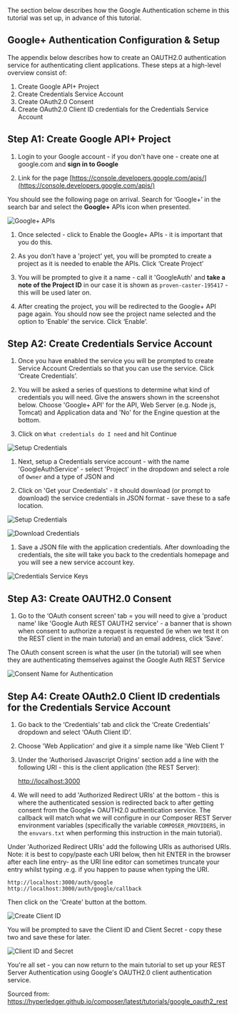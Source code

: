  

The section below describes how the Google Authentication scheme in this tutorial was set up, in advance of this tutorial.

Google+ Authentication Configuration & Setup
-------------------------------------------------------

The appendix below describes how to create an OAUTH2.0 authentication service for authenticating client applications. These steps at a high-level overview consist of:

1.  Create Google API+ Project
2.  Create Credentials Service Account
3.  Create OAuth2.0 Consent
4.  Create OAuth2.0 Client ID credentials for the Credentials Service Account

Step A1: Create Google API+ Project
-----------------------------------

1.  Login to your Google account - if you don't have one - create one at google.com and **sign in to Google**
    
2.  Link for the page [https://console.developers.google.com/apis/](https://console.developers.google.com/apis/)
    

You should see the following page on arrival. Search for ‘Google+’ in the search bar and select the **Google+** APIs icon when presented.

![Google+ APIs](images/google/google_apis.png)

1.  Once selected - click to Enable the Google+ APIs - it is important that you do this.
    
2.  As you don’t have a 'project' yet, you will be prompted to create a project as it is needed to enable the APIs. Click ‘Create Project’
    
3.  You will be prompted to give it a name - call it 'GoogleAuth' and **take a note of the Project ID** in our case it is shown as `proven-caster-195417` \- this will be used later on.
    
4.  After creating the project, you will be redirected to the Google+ API page again. You should now see the project name selected and the option to ‘Enable’ the service. Click ‘Enable’.
    

Step A2: Create Credentials Service Account
-------------------------------------------

1.  Once you have enabled the service you will be prompted to create Service Account Credentials so that you can use the service. Click ‘Create Credentials’.
    
2.  You will be asked a series of questions to determine what kind of credentials you will need. Give the answers shown in the screenshot below. Choose 'Google+ API' for the API, Web Server (e.g. Node js, Tomcat) and Application data and 'No' for the Engine question at the bottom.
    
3.  Click on `What credentials do I need` and hit Continue
    

![Setup Credentials](images/google/setup_credentials.png)

1.  Next, setup a Credentials service account - with the name 'GoogleAuthService' - select 'Project' in the dropdown and select a role of `Owner` and a type of JSON and
    
2.  Click on 'Get your Credentials' - it should download (or prompt to download) the service credentials in JSON format - save these to a safe location.
    

![Setup Credentials](images/google/credentials_svc_acc.png)

![Download Credentials](images/google/download-service-creds.png)

1.  Save a JSON file with the application credentials. After downloading the credentials, the site will take you back to the credentials homepage and you will see a new service account key.

![Credentials Service Keys](images/google/credentials-service.png)

Step A3: Create OAUTH2.0 Consent
--------------------------------

1.  Go to the ‘OAuth consent screen' tab = you will need to give a 'product name' like 'Google Auth REST OAUTH2 service' - a banner that is shown when consent to authorize a request is requested (ie when we test it on the REST client in the main tutorial) and an email address, click ‘Save’.

The OAuth consent screen is what the user (in the tutorial) will see when they are authenticating themselves against the Google Auth REST Service

![Consent Name for Authentication](images/google/product-name.png)

Step A4: Create OAuth2.0 Client ID credentials for the Credentials Service Account
----------------------------------------------------------------------------------

1.  Go back to the ‘Credentials’ tab and click the ‘Create Credentials’ dropdown and select ‘OAuth Client ID’.
    
2.  Choose 'Web Application' and give it a simple name like 'Web Client 1'
    
3.  Under the 'Authorised Javascript Origins' section add a line with the following URI - this is the client application (the REST Server):
    
    [http://localhost:3000](http://localhost:3000)
    
4.  We will need to add 'Authorized Redirect URIs' at the bottom - this is where the authenticated session is redirected back to after getting consent from the Google+ OAUTH2.0 authentication service. The callback will match what we will configure in our Composer REST Server environment variables (specifically the variable `COMPOSER_PROVIDERS`, in the `envvars.txt` when performing this instruction in the main tutorial).
    

Under 'Authorized Redirect URIs' add the following URIs as authorised URIs. Note: it is best to copy/paste each URI below, then hit ENTER in the browser after each line entry- as the URI line editor can sometimes truncate your entry whilst typing .e.g. if you happen to pause when typing the URI.

    http://localhost:3000/auth/google
    http://localhost:3000/auth/google/callback
    

Then click on the 'Create' button at the bottom.

![Create Client ID](images/google/create_client_id.png)

You will be prompted to save the Client ID and Client Secret - copy these two and save these for later.

![Client ID and Secret](images/google/client-keys.png)

You're all set - you can now return to the main tutorial to set up your REST Server Authentication using Google's OAUTH2.0 client authentication service.

Sourced from: https://hyperledger.github.io/composer/latest/tutorials/google_oauth2_rest
